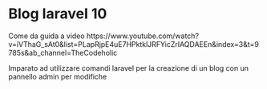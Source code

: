 <h1>Blog laravel 10</h1>

<p>Come da guida a video https://www.youtube.com/watch?v=iVThaG_sAt0&list=PLapRjpE4uE7HPktklJRFYicZrIAQDAEEn&index=3&t=9785s&ab_channel=TheCodeholic</p>
<p>Imparato ad utilizzare comandi laravel per la creazione di un blog con un pannello admin per modifiche</p>